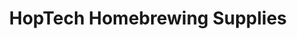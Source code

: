 ---
title: "HopTech Homebrewing Supplies"
url: /dublin/hoptech-homebrewing-supplies/
shop: Brauerei
---